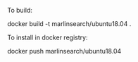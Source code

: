 To build:

docker build -t marlinsearch/ubuntu18.04 .

To install in docker registry:

docker push marlinsearch/ubuntu18.04
